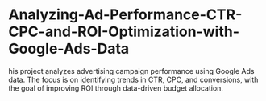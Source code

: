 # Analyzing-Ad-Performance-CTR-CPC-and-ROI-Optimization-with-Google-Ads-Data
his project analyzes advertising campaign performance using Google Ads data. The focus is on identifying trends in CTR, CPC, and conversions, with the goal of improving ROI through data-driven budget allocation.
